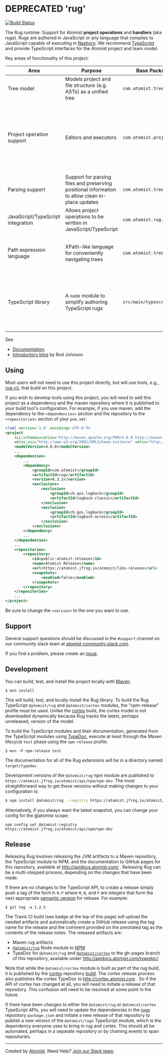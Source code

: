 # DEPRECATED 'rug'

[![Build Status](https://travis-ci.org/atomist/rug.svg?branch=master)](https://travis-ci.org/atomist/rug)

The Rug runtime: Support for Atomist **project operations** and **handlers** (aka *rugs*). Rugs are authored in JavaScript or any language that compiles to JavaScript capable of executing in [Nashorn](https://en.wikipedia.org/wiki/Nashorn_(JavaScript_engine)). We recommend [TypeScript](http://www.typescriptlang.org/) and provide TypeScript interfaces for the Atomist project and team model.

Key areas of functionality of this project:


|  Area |  Purpose | Base Package/Path |  Remarks |
|---|---|---|---|
|  Tree model | Models project and file structure (e.g. ASTs) as a unified tree  | `com.atomist.tree`  | Used by parser and path expressions
| Project operation support  | Editors and executors  |   `com.atomist.project`|   Project operations are authored in TypeScript, JavaScript or any language that compiles to JavaScript.
|  Parsing support |  Support for parsing files and preserving positional information to allow clean in-place updates | `com.atomist.tree.content.text`   | Integrates with Scala parser combinators and Antlr. 
| JavaScript/TypeScript integration | Allows project operations to be written in JavaScript/TypeScript | `com.atomist.rug.runtime.js` | Uses Nashorn
| Path expression language | XPath-like language for conveniently navigating trees | `com.atomist.tree` | Central concept for navigating project and model structure
| TypeScript library |A `node` module to simplify authoring TypeScript rugs  | `src/main/typescript`| See [architectural overview](https://github.com/atomist/rug/blob/master/docs/TypeScriptLibrary.md). Will eventually be moved into a separate project.

See

*  [Documentation](http://docs.atomist.com/).
*  [Introductory blog](https://medium.com/the-composition/software-that-writes-and-evolves-software-953578a6fc36#.blgtxoyu4) by Rod Johnson

## Using

Most users will not need to use this project directly, but will use
tools, e.g., [rug-cli][cli], that build on this project.

[cli]: https://github.com/atomist/rug-cli

If you wish to develop tools using this project, you will need to add
this project as a dependency and the maven repository where it is
published to your build tool's configuration.  For example, if you use
maven, add the dependency to the `<dependencies>` section and the
repository to the `<repositories>` section of your `pom.xml`:

```xml
<?xml version='1.0' encoding='UTF-8'?>
<project
	xsi:schemaLocation="http://maven.apache.org/POM/4.0.0 http://maven.apache.org/xsd/maven-4.0.0.xsd"
	xmlns:xsi="http://www.w3.org/2001/XMLSchema-instance" xmlns="http://maven.apache.org/POM/4.0.0">
	<modelVersion>4.0.0</modelVersion>
    ...
    <dependencies>
        ...
		<dependency>
			<groupId>com.atomist</groupId>
			<artifactId>rug</artifactId>
			<version>0.3.2</version>
			<exclusions>
				<exclusion>
					<groupId>ch.qos.logback</groupId>
					<artifactId>logback-classic</artifactId>
				</exclusion>
				<exclusion>
					<groupId>ch.qos.logback</groupId>
					<artifactId>logback-access</artifactId>
				</exclusion>
			</exclusions>
		</dependency>
        ...
	</dependencies>
    ...
	<repositories>
		<repository>
			<id>public-atomist-release</id>
			<name>Atomist Release</name>
			<url>https://atomist.jfrog.io/atomist/libs-release</url>
			<snapshots>
				<enabled>false</enabled>
			</snapshots>
		</repository>
	</repositories>
    ...
</project>
```

Be sure to change the `<version>` to the one you want to use.

## Support

General support questions should be discussed in the `#support`
channel on our community slack team
at [atomist-community.slack.com](https://join.atomist.com).

If you find a problem, please create an [issue][].

[issue]: https://github.com/atomist/rug/issues

## Development

You can build, test, and install the project locally
with [Maven][maven].

[maven]: https://maven.apache.org/

```
$ mvn install
```

This will build, test, and locally install the Rug library.  To build
the Rug TypeScript `@atomist/rug` and `@atomist/cortex` modules, the
"npm-release" profile must be used.  Unlike the [cortex][] build, the
cortex model is not downloaded dynamically because Rug tracks the
latest, perhaps unreleased, version of the model.

To build the TypeScript modules and their documentation, generated
from the TypeScript modules using [TypeDoc][typedoc], execute at least
through the Maven lifecycle `test` phase using the `npm-release`
profile.

```
$ mvn -P npm-release test
```

The documentation for all of the Rug extensions will be in a directory
named `target/typedoc`.

Development versions of the `@atomist/rug` npm module are published to
`https://atomist.jfrog.io/atomist/api/npm/npm-dev`. The most
straightforward way to get these versions without making changes to
your configuration is:

```bash
$ npm install @atomist/rug --registry https://atomist.jfrog.io/atomist/api/npm/npm-dev
```

Alternatively, if you always want the latest snapshot, you can change
your config for the @atomist scope:

```
npm config set @atomist:registry https://atomist.jfrog.io/atomist/api/npm/npm-dev
```

[typedoc]: http://typedoc.org/

## Release

Releasing Rug involves releasing the JVM artifacts to a Maven
repository, the TypeScript module to NPM, and the documentation to
GitHub pages for this repository, available at
http://apidocs.atomist.com/ .  Releasing Rug can be a multi-stepped
process, depending on the changes that have been made.

If there are no changes to the TypeScript API, to create a release
simply push a tag of the form `M.N.P` where `M`, `N`, and `P` are
integers that form the next appropriate [semantic version][semver] for
release.  For example:

```
$ git tag -a 1.2.3
```

The Travis CI build (see badge at the top of this page) will upload
the needed artifacts and automatically create a GitHub release using
the tag name for the release and the comment provided on the annotated
tag as the contents of the release notes.  The released artifacts are:

-   Maven rug artifacts
-   [`@atomist/rug`][rug-npm] Node module to [NPM][npm]
-   TypeDoc for `@atomist/rug` and [`@atomist/cortex`][cortex-npm] to
    the gh-pages branch of this repository, available under
    http://apidocs.atomist.com/typedoc/

Note that while the `@atomist/cortex` module is built as part of the
rug build, it is published by the [cortex][]
repository [build][cortex-build].  The cortex release process also
publishes the cortex TypeDoc to http://cortex.atomist.com .  So if the
API of cortex has changed at all, you will need to initiate a release
of that repository.  This confusion will need to be resolved at some
point in the future.

[semver]: http://semver.org
[rug-npm]: https://www.npmjs.com/package/@atomist/rug
[npm]: https://www.npmjs.com/
[cortex-npm]: https://www.npmjs.com/package/@atomist/cortex
[cortex]: https://github.com/atomist/cortex
[cortex-build]: https://travis-ci.org/atomist/cortex

If there have been changes to either the `@atomist/rug` or
`@atomist/cortex` TypeScript APIs, you will need to update the
dependencies in the [rugs][] repository `package.json` and initiate a
new release of that repository to publish a new version of the
`@atomist/rugs` TypeScript module, which is the dependency everyone
uses to bring in rug and cortex.  This should all be automated,
perhaps in a separate repository or by chaining events to span
repositories.

[rugs]: https://github.com/atomist/rugs

---
Created by [Atomist][atomist].
Need Help?  [Join our Slack team][slack].

[atomist]: https://www.atomist.com/
[slack]: https://join.atomist.com/
